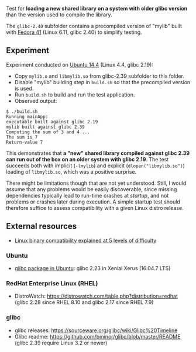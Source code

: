 Test for **loading a new shared library on a system with older glibc version** than the version used to compile the library.

The `glibc-2.40` subfolder contains a precompiled version of "mylib" built with [Fedora 41](https://fedoraproject.org/) (Linux 6.11, glibc 2.40) to simplify testing.

## Experiment
Experiment conducted on [Ubuntu 14.4](https://releases.ubuntu.com/14.04/) (Linux 4.4, glibc 2.19):
* Copy `mylib.o` and `libmylib.so` from glibc-2.39 subfolder to this folder.
* Disable "mylib" building step in `build.sh` so that the precompiled version is used.
* Run `build.sh` to build and run the test application.
* Observed output:
```
$ ./build.sh
Running mainApp:
executable built against glibc 2.19
mylib built against glibc 2.39
Computing the sum of 3 and 4 ...
The sum is 7
Return-value 7
``` 

This demonstrates that **a "new" shared library compiled against glibc 2.39 can run out of the box on an older system with glibc 2.19**. The test succeeds both with implicit (`-lmylib`) and explicit (`dlopen("libmylib.so")`) loading of `libmylib.so`, which was a positive surprise.

There might be limitations though that are not yet understood. Still, I would assume that any problems would be easily discoverable, since missing dependencies typically lead to run-time crashes at _startup_, and not problems or crashes later during execution. A simple startup test should therefore suffice to assess compatibility with a given Linux distro release.

## External resources
* [Linux binary compatibility explained at 5 levels of difficulty](https://ruvi-d.medium.com/linux-binary-compatibility-explained-at-5-levels-of-difficulty-ffeab6235fc8)

### Ubuntu
* [glibc package in Ubuntu](https://launchpad.net/ubuntu/+source/glibc): glibc 2.23 in Xenial Xerus (16.04.7 LTS)

### RedHat Enterprise Linux (RHEL)
* DistroWatch: https://distrowatch.com/table.php?distribution=redhat (glibc 2.28 since RHEL 8.10 and glibc 2.17 since RHEL 7.9)

### glibc
* glibc releases: https://sourceware.org/glibc/wiki/Glibc%20Timeline
* Glibc readme: https://github.com/bminor/glibc/blob/master/README (glibc 2.39 require Linux 3.2 or newer)
